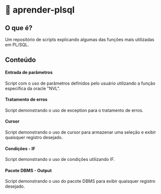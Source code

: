 # :open_book: aprender-plsql
  ## O que é?
  Um repositório de scripts explicando algumas das funções mais utilizadas em PL/SQL.
 
 ## Conteúdo
 #### Entrada de parâmetros
   Script com o uso de parâmetros definidos pelo usuário utilizando a função específica da oracle "NVL".
   
 #### Tratamento de erros
   Script demonstrando o uso de exception para o tratamento de erros.
  
 #### Cursor
   Script demonstrando o uso de cursor para armazenar uma seleção e exibir quaisquer registro desejado.

 #### Condições - IF
   Script demonstrando o uso de condições utilizando IF.
   
  #### Pacote DBMS - Output
   Script demonstrando o uso do pacote DBMS para exibir quaisquer registro desejado.
